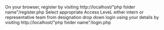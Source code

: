 On your browser, register by visiting http://localhost/"php folder name"/register.php
Select appropriate Access LeveL either intern or representative team from designation drop down
login using your details by visiting http://localhost/"php folder name"/login.php
